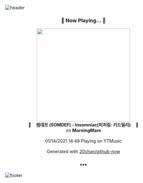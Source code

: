 ![header](https://capsule-render.vercel.app/api?type=wave&height=170&section=header&text=Hi.%20I'm%20SHIFT&fontColor=090707&fontAlignX=45&fontAlignY=65&fontSize=100)

<h3 align="center">🎵 Now Playing... 🎵</h3>
<p align="center">
  <a href="https://music.youtube.com/channel/UCCWbwMj_DYJDsQCfC2NglCA">
    <img width="300" src="https://lh3.googleusercontent.com/PBfoMk2SWaTaFWU8zKFua2bALMTBXgwckX1YzwXPNwzG5Fr4G5UjKwWxIuEK_zSEO9WNXEfkPq-9uegE">
  </a>
  <br>
  🎵&nbsp&nbsp&nbsp <b>썸데프 (SOMDEF) - Insomniac(피처링: 키드밀리)</b> &nbsp&nbsp&nbsp🎵
  <br>
  on <b>MorningMare</b>
  
  <br />
  <br />
  01/14/2021 14:49 Playing on YTMusic
  <br />
  <br />
  Generated with <a href="https://github.com/20chan/github-now">20chan/github-now</a>
</p>

<h3 align="center">•••</h3>

![footer](https://capsule-render.vercel.app/api?type=wave&height=150&section=footer)
